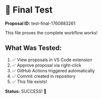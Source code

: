 # 🎯 Final Test

**Proposal ID:** test-final-1760883261

This file proves the complete workflow works!

## What Was Tested:

1. ✅ View proposals in VS Code extension
2. ✅ Approve proposal via right-click
3. ✅ GitHub Actions triggered automatically
4. ✅ Commit created in repository
5. ✅ This file exists!

**Status:** SUCCESS! 🎉
